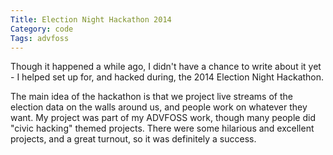 ```yaml
---
Title: Election Night Hackathon 2014
Category: code
Tags: advfoss
---
```


Though it happened a while ago, I didn't have a chance to write about it yet - I helped set up for, and hacked during, the 2014 Election Night Hackathon.

The main idea of the hackathon is that we project live streams of the election data on the walls around us, and people work on whatever they want.
My project was part of my ADVFOSS work, though many people did "civic hacking" themed projects.
There were some hilarious and excellent projects, and a great turnout, so it was definitely a success.
